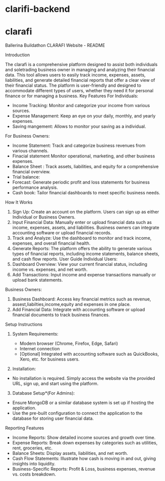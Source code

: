 # clarifi-backend
# clarafi
Ballerina Buildathon 
CLARAFI  Website - README

Introduction

   The clarafi is a comprehensive platform designed to assist both individuals and soletrading business owner in managing and analyzing their financial data. This tool allows users to easily track income, expenses, assets, liabilities, and generate detailed financial reports that offer a clear view of their financial status. The platform is user-friendly and designed to accommodate different types of users, whether they need it for personal finance or for managing a business.
Key Features
For Individuals:
- Income Tracking: Monitor and categorize your income from various sources.
- Expense Management: Keep an eye on your daily, monthly, and yearly expenses.
- Saving mangement: Allows to monitor  your saving as a individual.

For Business Owners:
- Income Statement: Track and categorize business revenues from various channels.
- Finacial statement Monitor operational, marketing, and other business expenses.
- Balance Sheet : Track assets, liabilities, and equity for a comprehensive financial overview.
- Trial balance:
- Forecast: Generate periodic profit and loss statements for business performance analysis.
- Cash book: Tailor financial dashboards to meet specific business needs.
  

How It Works
1. Sign Up: Create an account on the platform. Users can sign up as either Individual or Business Owners.
2. Input Financial Data: Manually enter or upload financial data such as income, expenses, assets, and liabilities. 
                         Business owners can integrate accounting software or upload financial records.
3. Track and Analyze: Use the dashboard to monitor and track income, expenses, and overall financial health.
4. Generate Reports: The platform offers the ability to generate various types of financial reports, including income 
                     statements, balance sheets, and cash flow reports.
User Guide
 Individual Users:
1. Dashboard Overview: View your current financial status, including income vs. expenses, and net worth.
2. Add Transactions: Input income and expense transactions manually or upload bank statements.

Business Owners:
1. Business Dashboard: Access key financial metrics such as revenue, assest,liabilties,income,equity and expenses in 
                       one place.
2. Add Financial Data: Integrate with accounting software or upload financial documents to track business finances.

Setup Instructions
1. System Requirements: 
   - Modern browser (Chrome, Firefox, Edge, Safari)
   - Internet connection
   - [Optional] Integrated with accounting software such as QuickBooks, Xero, etc. for business users.

2. Installation:

 - No installation is required. Simply access the website via the provided URL, sign up, and start using the platform.

3. Database Setup*(For Admins):
 - Ensure MongoDB or a similar database system is set up if hosting the application.
- Use the pre-built configuration to connect the application to the database for storing user financial data.

 Reporting Features
- Income Reports: Show detailed income sources and growth over time.
- Expense Reports: Break down expenses by categories such as utilities, rent, groceries, etc.
- Balance Sheets: Display assets, liabilities, and net worth.
- Cash Flow Statements: Illustrate how cash is moving in and out, giving insights into liquidity.
- Business-Specific Reports: Profit & Loss, business expenses, revenue vs. costs breakdown.
